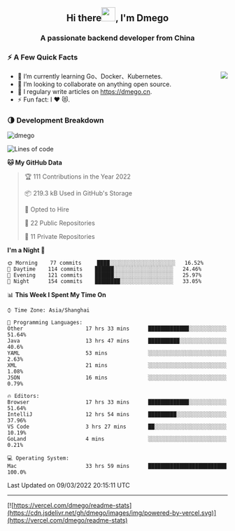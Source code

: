 <h2 align="center">Hi there<img src="https://cdn.jsdelivr.net/gh/dmego/images/img/Hi.gif" height="32" />, I'm Dmego </h2>
<h3 align="center">A passionate backend developer from China</h3>

### ⚡️ A Few Quick Facts

<img align="right" src="https://readme-stats-dmego.vercel.app/api?username=dmego&show_icons=true&icon_color=1573B3&hide_title=true&text_color=718096&bg_color=00000000&hide_border=true"/>

<ul>
    <li> 🌱 I’m currently learning Go、Docker、Kubernetes.</li>
    <li> 👯 I’m looking to collaborate on anything open source.</li>
    <li> 📝 I regulary write articles on <a href="https://dmego.cn">https://dmego.cn</a>.</li>
    <li> ⚡ Fun fact: I ❤️ 😻.</li>
</ul>

### 🌗 Development Breakdown

<img src="https://komarev.com/ghpvc/?username=dmego" alt="dmego" />

<!--START_SECTION:waka-->
![Lines of code](https://img.shields.io/badge/From%20Hello%20World%20I%27ve%20Written-231%20Thousand%20lines%20of%20code-blue)

**🐱 My GitHub Data** 

> 🏆 111 Contributions in the Year 2022
 > 
> 📦 219.3 kB Used in GitHub's Storage 
 > 
> 💼 Opted to Hire
 > 
> 📜 22 Public Repositories 
 > 
> 🔑 11 Private Repositories  
 > 
**I'm a Night 🦉** 

```text
🌞 Morning    77 commits     ████░░░░░░░░░░░░░░░░░░░░░   16.52% 
🌆 Daytime    114 commits    ██████░░░░░░░░░░░░░░░░░░░   24.46% 
🌃 Evening    121 commits    ██████░░░░░░░░░░░░░░░░░░░   25.97% 
🌙 Night      154 commits    ████████░░░░░░░░░░░░░░░░░   33.05%

```


📊 **This Week I Spent My Time On** 

```text
⌚︎ Time Zone: Asia/Shanghai

💬 Programming Languages: 
Other                    17 hrs 33 mins      █████████████░░░░░░░░░░░░   51.64% 
Java                     13 hrs 47 mins      ██████████░░░░░░░░░░░░░░░   40.6% 
YAML                     53 mins             ░░░░░░░░░░░░░░░░░░░░░░░░░   2.63% 
XML                      21 mins             ░░░░░░░░░░░░░░░░░░░░░░░░░   1.08% 
JSON                     16 mins             ░░░░░░░░░░░░░░░░░░░░░░░░░   0.79%

🔥 Editors: 
Browser                  17 hrs 33 mins      █████████████░░░░░░░░░░░░   51.64% 
IntelliJ                 12 hrs 54 mins      █████████░░░░░░░░░░░░░░░░   37.96% 
VS Code                  3 hrs 27 mins       ██░░░░░░░░░░░░░░░░░░░░░░░   10.19% 
GoLand                   4 mins              ░░░░░░░░░░░░░░░░░░░░░░░░░   0.21%

💻 Operating System: 
Mac                      33 hrs 59 mins      █████████████████████████   100.0%

```


 Last Updated on 09/03/2022 20:15:11 UTC
<!--END_SECTION:waka-->

---

[![https://vercel.com/dmego/readme-stats](https://cdn.jsdelivr.net/gh/dmego/images/img/powered-by-vercel.svg)](https://vercel.com/dmego/readme-stats)

